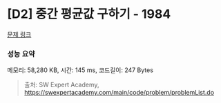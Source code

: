 # [D2] 중간 평균값 구하기 - 1984 

[문제 링크](https://swexpertacademy.com/main/code/problem/problemDetail.do?contestProbId=AV5Pw_-KAdcDFAUq) 

### 성능 요약

메모리: 58,280 KB, 시간: 145 ms, 코드길이: 247 Bytes



> 출처: SW Expert Academy, https://swexpertacademy.com/main/code/problem/problemList.do